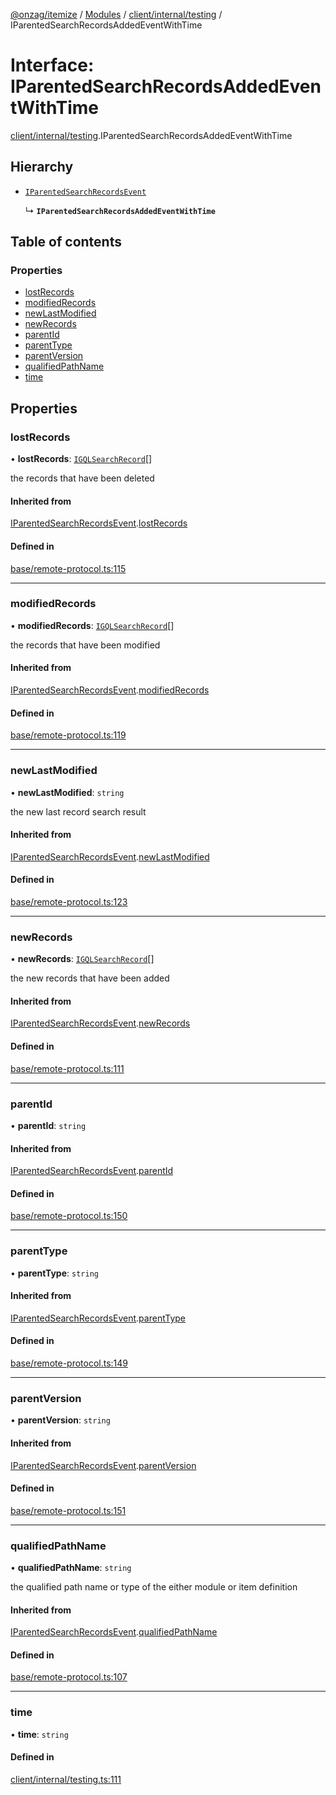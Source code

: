 [@onzag/itemize](../README.md) / [Modules](../modules.md) / [client/internal/testing](../modules/client_internal_testing.md) / IParentedSearchRecordsAddedEventWithTime

# Interface: IParentedSearchRecordsAddedEventWithTime

[client/internal/testing](../modules/client_internal_testing.md).IParentedSearchRecordsAddedEventWithTime

## Hierarchy

- [`IParentedSearchRecordsEvent`](base_remote_protocol.IParentedSearchRecordsEvent.md)

  ↳ **`IParentedSearchRecordsAddedEventWithTime`**

## Table of contents

### Properties

- [lostRecords](client_internal_testing.IParentedSearchRecordsAddedEventWithTime.md#lostrecords)
- [modifiedRecords](client_internal_testing.IParentedSearchRecordsAddedEventWithTime.md#modifiedrecords)
- [newLastModified](client_internal_testing.IParentedSearchRecordsAddedEventWithTime.md#newlastmodified)
- [newRecords](client_internal_testing.IParentedSearchRecordsAddedEventWithTime.md#newrecords)
- [parentId](client_internal_testing.IParentedSearchRecordsAddedEventWithTime.md#parentid)
- [parentType](client_internal_testing.IParentedSearchRecordsAddedEventWithTime.md#parenttype)
- [parentVersion](client_internal_testing.IParentedSearchRecordsAddedEventWithTime.md#parentversion)
- [qualifiedPathName](client_internal_testing.IParentedSearchRecordsAddedEventWithTime.md#qualifiedpathname)
- [time](client_internal_testing.IParentedSearchRecordsAddedEventWithTime.md#time)

## Properties

### lostRecords

• **lostRecords**: [`IGQLSearchRecord`](gql_querier.IGQLSearchRecord.md)[]

the records that have been deleted

#### Inherited from

[IParentedSearchRecordsEvent](base_remote_protocol.IParentedSearchRecordsEvent.md).[lostRecords](base_remote_protocol.IParentedSearchRecordsEvent.md#lostrecords)

#### Defined in

[base/remote-protocol.ts:115](https://github.com/onzag/itemize/blob/5c2808d3/base/remote-protocol.ts#L115)

___

### modifiedRecords

• **modifiedRecords**: [`IGQLSearchRecord`](gql_querier.IGQLSearchRecord.md)[]

the records that have been modified

#### Inherited from

[IParentedSearchRecordsEvent](base_remote_protocol.IParentedSearchRecordsEvent.md).[modifiedRecords](base_remote_protocol.IParentedSearchRecordsEvent.md#modifiedrecords)

#### Defined in

[base/remote-protocol.ts:119](https://github.com/onzag/itemize/blob/5c2808d3/base/remote-protocol.ts#L119)

___

### newLastModified

• **newLastModified**: `string`

the new last record search result

#### Inherited from

[IParentedSearchRecordsEvent](base_remote_protocol.IParentedSearchRecordsEvent.md).[newLastModified](base_remote_protocol.IParentedSearchRecordsEvent.md#newlastmodified)

#### Defined in

[base/remote-protocol.ts:123](https://github.com/onzag/itemize/blob/5c2808d3/base/remote-protocol.ts#L123)

___

### newRecords

• **newRecords**: [`IGQLSearchRecord`](gql_querier.IGQLSearchRecord.md)[]

the new records that have been added

#### Inherited from

[IParentedSearchRecordsEvent](base_remote_protocol.IParentedSearchRecordsEvent.md).[newRecords](base_remote_protocol.IParentedSearchRecordsEvent.md#newrecords)

#### Defined in

[base/remote-protocol.ts:111](https://github.com/onzag/itemize/blob/5c2808d3/base/remote-protocol.ts#L111)

___

### parentId

• **parentId**: `string`

#### Inherited from

[IParentedSearchRecordsEvent](base_remote_protocol.IParentedSearchRecordsEvent.md).[parentId](base_remote_protocol.IParentedSearchRecordsEvent.md#parentid)

#### Defined in

[base/remote-protocol.ts:150](https://github.com/onzag/itemize/blob/5c2808d3/base/remote-protocol.ts#L150)

___

### parentType

• **parentType**: `string`

#### Inherited from

[IParentedSearchRecordsEvent](base_remote_protocol.IParentedSearchRecordsEvent.md).[parentType](base_remote_protocol.IParentedSearchRecordsEvent.md#parenttype)

#### Defined in

[base/remote-protocol.ts:149](https://github.com/onzag/itemize/blob/5c2808d3/base/remote-protocol.ts#L149)

___

### parentVersion

• **parentVersion**: `string`

#### Inherited from

[IParentedSearchRecordsEvent](base_remote_protocol.IParentedSearchRecordsEvent.md).[parentVersion](base_remote_protocol.IParentedSearchRecordsEvent.md#parentversion)

#### Defined in

[base/remote-protocol.ts:151](https://github.com/onzag/itemize/blob/5c2808d3/base/remote-protocol.ts#L151)

___

### qualifiedPathName

• **qualifiedPathName**: `string`

the qualified path name or type of the either module or item definition

#### Inherited from

[IParentedSearchRecordsEvent](base_remote_protocol.IParentedSearchRecordsEvent.md).[qualifiedPathName](base_remote_protocol.IParentedSearchRecordsEvent.md#qualifiedpathname)

#### Defined in

[base/remote-protocol.ts:107](https://github.com/onzag/itemize/blob/5c2808d3/base/remote-protocol.ts#L107)

___

### time

• **time**: `string`

#### Defined in

[client/internal/testing.ts:111](https://github.com/onzag/itemize/blob/5c2808d3/client/internal/testing.ts#L111)
